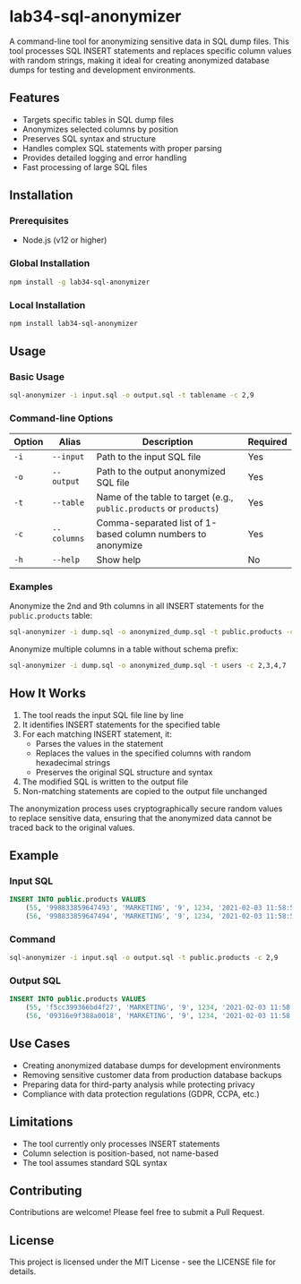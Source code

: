 # lab34-sql-anonymizer

A command-line tool for anonymizing sensitive data in SQL dump files. This tool processes SQL INSERT statements and replaces specific column values with random strings, making it ideal for creating anonymized database dumps for testing and development environments.

## Features

- Targets specific tables in SQL dump files
- Anonymizes selected columns by position
- Preserves SQL syntax and structure
- Handles complex SQL statements with proper parsing
- Provides detailed logging and error handling
- Fast processing of large SQL files

## Installation

### Prerequisites

- Node.js (v12 or higher)

### Global Installation

```bash
npm install -g lab34-sql-anonymizer
```

### Local Installation

```bash
npm install lab34-sql-anonymizer
```

## Usage

### Basic Usage

```bash
sql-anonymizer -i input.sql -o output.sql -t tablename -c 2,9
```

### Command-line Options

| Option | Alias | Description | Required |
|--------|-------|-------------|----------|
| `-i` | `--input` | Path to the input SQL file | Yes |
| `-o` | `--output` | Path to the output anonymized SQL file | Yes |
| `-t` | `--table` | Name of the table to target (e.g., `public.products` or `products`) | Yes |
| `-c` | `--columns` | Comma-separated list of 1-based column numbers to anonymize | Yes |
| `-h` | `--help` | Show help | No |

### Examples

Anonymize the 2nd and 9th columns in all INSERT statements for the `public.products` table:

```bash
sql-anonymizer -i dump.sql -o anonymized_dump.sql -t public.products -c 2,9
```

Anonymize multiple columns in a table without schema prefix:

```bash
sql-anonymizer -i dump.sql -o anonymized_dump.sql -t users -c 2,3,4,7
```

## How It Works

1. The tool reads the input SQL file line by line
2. It identifies INSERT statements for the specified table
3. For each matching INSERT statement, it:
   - Parses the values in the statement
   - Replaces the values in the specified columns with random hexadecimal strings
   - Preserves the original SQL structure and syntax
4. The modified SQL is written to the output file
5. Non-matching statements are copied to the output file unchanged

The anonymization process uses cryptographically secure random values to replace sensitive data, ensuring that the anonymized data cannot be traced back to the original values.

## Example

### Input SQL

```sql
INSERT INTO public.products VALUES
	(55, '998833859647493', 'MARKETING', '9', 1234, '2021-02-03 11:58:50.065', false, true, 'pricing_example.xslx', 'AVAILABLE', 'MARKETING', 1234),
	(56, '998833859647494', 'MARKETING', '9', 1234, '2021-02-03 11:58:50.065', false, true, 'pricing_example.xslx', 'AVAILABLE', 'MARKETING', 1234);
```

### Command

```bash
sql-anonymizer -i input.sql -o output.sql -t public.products -c 2,9
```

### Output SQL

```sql
INSERT INTO public.products VALUES 
	(55, 'f5cc399366bd4f27', 'MARKETING', '9', 1234, '2021-02-03 11:58:50.065', false, true, '1eb7343e27a1ef21', 'AVAILABLE', 'MARKETING', 1234),
	(56, '09316e9f388a0018', 'MARKETING', '9', 1234, '2021-02-03 11:58:50.065', false, true, '48f8935f445b817d', 'AVAILABLE', 'MARKETING', 1234);
```

## Use Cases

- Creating anonymized database dumps for development environments
- Removing sensitive customer data from production database backups
- Preparing data for third-party analysis while protecting privacy
- Compliance with data protection regulations (GDPR, CCPA, etc.)

## Limitations

- The tool currently only processes INSERT statements
- Column selection is position-based, not name-based
- The tool assumes standard SQL syntax

## Contributing

Contributions are welcome! Please feel free to submit a Pull Request.

## License

This project is licensed under the MIT License - see the LICENSE file for details.
